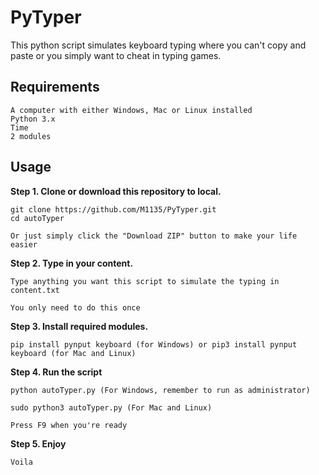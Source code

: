# PyTyper

This python script simulates keyboard typing where you can't copy and paste or you simply want to cheat in typing games.

## Requirements

```
A computer with either Windows, Mac or Linux installed
Python 3.x
Time
2 modules
```

## Usage

**Step 1. Clone or download this repository to local.**

```
git clone https://github.com/M1135/PyTyper.git
cd autoTyper

Or just simply click the "Download ZIP" button to make your life easier
```

**Step 2. Type in your content.**

```
Type anything you want this script to simulate the typing in content.txt

You only need to do this once
```

**Step 3. Install required modules.**

```
pip install pynput keyboard (for Windows) or pip3 install pynput keyboard (for Mac and Linux)
```

**Step 4. Run the script**

```
python autoTyper.py (For Windows, remember to run as administrator)

sudo python3 autoTyper.py (For Mac and Linux)

Press F9 when you're ready
```

**Step 5. Enjoy**

```
Voila
```
